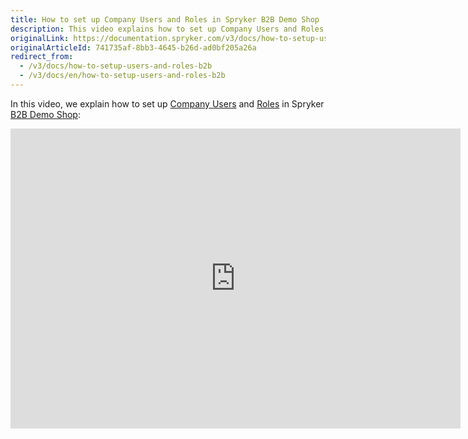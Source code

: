 ```yaml
---
title: How to set up Company Users and Roles in Spryker B2B Demo Shop
description: This video explains how to set up Company Users and Roles in Spryker B2B Demo Shop
originalLink: https://documentation.spryker.com/v3/docs/how-to-setup-users-and-roles-b2b
originalArticleId: 741735af-8bb3-4645-b26d-ad0bf205a26a
redirect_from:
  - /v3/docs/how-to-setup-users-and-roles-b2b
  - /v3/docs/en/how-to-setup-users-and-roles-b2b
---
```


In this video, we explain how to set up [Company Users](/docs/scos/dev/features/201907.0/company-account-management/company-account-overview/company-account-and-general-organizational-structure.html) and [Roles](/docs/scos/dev/features/201907.0/company-account-management/company-user-roles-and-permissions/company-user-roles-and-permissions-feature-overview.html) in Spryker [B2B Demo Shop](/docs/scos/user/about-spryker/201907.0/demo-shops.html#b2b-demo-shop):

<iframe src="https://fast.wistia.net/embed/iframe/72qy3slwjo" title="How to set up Company Users and Roles in Spryker" allowtransparency="true" frameborder="0" scrolling="no" class="wistia_embed" name="wistia_embed" allowfullscreen="0" mozallowfullscreen="0" webkitallowfullscreen="0" oallowfullscreen="0" msallowfullscreen="0" width="720" height="480"></iframe>
